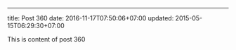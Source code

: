 ---
title: Post 360
date: 2016-11-17T07:50:06+07:00
updated: 2015-05-15T06:29:30+07:00

This is content of post 360
